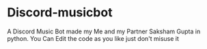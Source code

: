# Discord-musicbot
A Discord Music Bot made my Me and my Partner Saksham Gupta in python. You Can Edit the code as you like just don't misuse it
